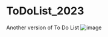# ToDoList_2023
Another version of To Do List 
![image](https://github.com/SoniaBisinger/ToDoList_2023/assets/123541521/b3cb24fb-9701-45d4-9cf5-12432f47bf17)

